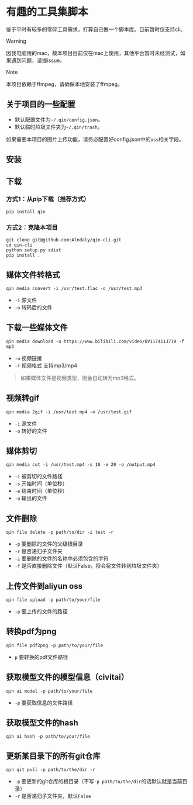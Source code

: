 # 有趣的工具集脚本

鉴于平时有较多的零碎工具需求，打算自己做一个脚本库。目前暂时仅支持cli。

> [!warning]
> 因我电脑用的mac，故本项目目前仅在mac上使用，其他平台暂时未经测试，如果遇到问题，请提issue。

> [!note]
> 本项目依赖于ffmpeg，请确保本地安装了ffmpeg。

## 关于项目的一些配置

- 默认配置文件为`~/.qin/config.json`。
- 默认临时垃圾文件夹为`~/.qin/trash`。

如果需要本项目的图片上传功能，请务必配置好config.json中的`oss`相关字段。

## 安装

## 下载

### 方式1：从pip下载（推荐方式）

```shell
pip install qin
```

### 方式2：克隆本项目

```shell
git clone git@github.com:Alndaly/qin-cli.git
cd qin-cli
python setup.py sdist
pip install .
```

## 媒体文件转格式

```shell
qin media convert -i /usr/test.flac -o /usr/test.mp3
```

- `-i` 源文件
- `-o` 转码后的文件

## 下载一些媒体文件

```shell
qin media download -u https://www.bilibili.com/video/BV117411J719 -f mp3
```

- `-u` 视频链接
- `-f` 视频格式 支持mp3/mp4

> 如果媒体文件是视频类型，则会自动转为mp3格式。

## 视频转gif

```shell
qin media 2gif -i /usr/test.mp4 -o /usr/test.gif
```

- `-i` 源文件
- `-o` 转好的文件

## 媒体剪切

```shell
qin media cut -i /usr/test.mp4 -s 10 -e 20 -o /output.mp4
```

- `-i` 被剪切的文件路径
- `-s` 开始时间（单位秒）
- `-e` 结束时间（单位秒）
- `-o` 输出的文件

## 文件删除

```shell
qin file delete -p path/to/dir -i test -r
```

- `-p` 要删除的文件的父级根目录
- `-r` 是否递归子文件夹
- `-i` 要删除的文件的名称中必须包含的字符
- `-f` 是否直接删除文件（默认False，将会将文件转到垃圾文件夹）

## 上传文件到aliyun oss

```shell
qin file upload -p path/to/your/file
```

- `-p` 要上传的文件的路径

## 转换pdf为png

```shell
qin file pdf2png -p path/to/your/file
```

- `p` 要转换的pdf文件路径

## 获取模型文件的模型信息（civitai）

```shell
qin ai model -p path/to/your/file
```

- `-p` 要获取信息的文件路径

## 获取模型文件的hash

```shell
qin ai hash -p path/to/your/file
```

## 更新某目录下的所有git仓库

```shell
qin git pull -p path/to/the/dir -r
```

- `-p` 要更新的git仓库的根目录（不写`-p path/to/the/dir`的话默认就是当前目录）
- `-r` 是否递归子文件夹，默认`False`
